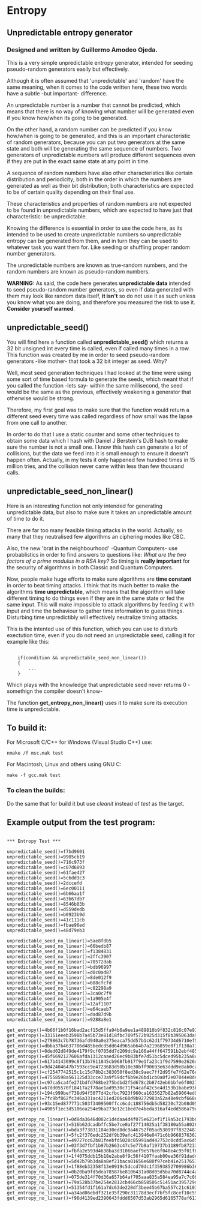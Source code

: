 # Entropy 
## Unpredictable entropy generator
### Designed and written by Guillermo Amodeo Ojeda.

This is a very simple unpredictable entropy generator, intended for seeding pseudo-random generators easily but effectively.

Although it is often assumed that 'unpredictable' and 'random' have the same meaning, when it comes to the code written here, these two words have a subtle -but important- difference.

An unpredictable number is a number that cannot be predicted, which means that there is no way of knowing what number will be generated even if you know how/when its going to be generated.

On the other hand, a random number can be predicted if you know how/when is going to be generated, and this is an important characteristic of random generators, because you can put two generators at the same state and both will be generating the same sequence of numbers. Two generators of unpredictable numbers will produce different sequences even if they are put in the exact same state at any point in time.

A sequence of random numbers have also other characteristics like certain distribution and periodicity; both in the order in which the numbers are generated as well as their bit distribution; both characteristics are expected to be of certain quality depending on their final use.

These characteristics and properties of random numbers are not expected to be found in unpredictable numbers, which are expected to have just that characteristic: be unpredictable.

Knowing the difference is essential in order to use the code here, as its intended to be used to create unpredictable numbers so unpredictable entropy can be generated from them, and in turn they can be used to whatever task you want them for. Like seeding or shuffling proper random number generators.

The unpredictable numbers are known as true-random numbers, and the random numbers are known as pseudo-random numbers.

**WARNING:** As said, the code here generates **unpredictable data** intended to seed pseudo-random number generators, so even if data generated with them may look like random data itself, **it isn't** so do not use it as such unless you know what you are doing, and therefore you measured the risk to use it. **Consider yourself warned**.

## unpredictable_seed()

You will find here a function called **unpredictable_seed()** which returns a 32 bit unsigned int every time is called, even if called many times in a row. This function was created by me in order to seed pseudo-random generators -like mother- that took a 32 bit integer as seed. Why?

Well, most seed generation techniques I had looked at the time were using some sort of time based formula to generate the seeds, which meant that if you called the function -lets say- within the same millisecond, the seed would be the same as the previous, effectively weakening a generator that otherwise would be strong.

Therefore, my first goal was to make sure that the function would return a different seed every time was called regardless of how small was the lapse from one call to another.

In order to do that I use a static counter and some other techniques to obtain some data which I hash with Daniel J Berstein's DJB hash to make sure the number is not a small one. I know this hash can generate a lot of collisions, but the data we feed into it is small enough to ensure it doesn't happen often. Actually, in my tests it only happened few hundred times in 15 million tries, and the collision never came within less than few thousand calls.

## unpredictable_seed_non_linear()

Here is an interesting function not only intended for generating unpredictable data, but also to make sure it takes an unpredictable amount of time to do it.

There are far too many feasible timing attacks in the world. Actually, so many that they neutralised few algorithms an ciphering modes like CBC. 

Also, the new 'brat in the neighbourhood' -Quantum Computers- use probablistics in order to find answers to questions like: *What are the two factors of a prime modulus in a RSA key?* So timing is **really important** for the security of algorithms in both Classic and Quantum Computers.

Now, people make huge efforts to make sure algorithms are **time constant** in order to beat timing attacks. I think that its much better to make the algorithms **time unpredictable**, which means that the algorithm will take different timing to do things even if they are in the same state or fed the same input. This will make impossible to attack algorithms by feeding it with input and time the behaviour to gather time information to guess things. Disturbing time unpredictibly will effectively neutralize timing attacks.

This is the intented use of this function, which you can use to disturb exectution time, even if you do not need an unpredictable seed, calling it for example like this:

```
    
    if(condition && unpredictable_seed_non_linear())
    {
        ...
    }
```

Which plays with the knowledge that unpredictable seed never returns 0 -somethign the compiler doesn't know-

The function **get_entropy_non_linear()** uses it to make sure its execution time is unpredictable.  

## To build it:

For Microsoft C/C++ for Windows (Visual Studio C++) use:  

```
nmake /f msc.mak test
```

For Macintosh, Linux and others using GNU C:

```
make -f gcc.mak test
```
### To clean the builds:

Do the same that for build it but use *cleanit* instead of *test* as the target.

## Example output from the test program:

```

*** Entropy Test ***

unpredictable_seed()=f7bd9601
unpredictable_seed()=9905cb19
unpredictable_seed()=716c973f
unpredictable_seed()=c07d6893
unpredictable_seed()=61fae427
unpredictable_seed()=5c6dd3c3
unpredictable_seed()=2dccefd
unpredictable_seed()=6ec00111
unpredictable_seed()=6b66aa1f
unpredictable_seed()=63b67db7
unpredictable_seed()=8546b03b
unpredictable_seed()=d559dedb
unpredictable_seed()=b0923b9d
unpredictable_seed()=41c111cb
unpredictable_seed()=fbae96ed
unpredictable_seed()=48d79eb3

unpredictable_seed_no_linear()=5ae8fdb5
unpredictable_seed_no_linear()=66bedb87
unpredictable_seed_no_linear()=f1384831
unpredictable_seed_no_linear()=2ffc3907
unpredictable_seed_no_linear()=78572dab
unpredictable_seed_no_linear()=bdb96997
unpredictable_seed_no_linear()=d0c0ad87
unpredictable_seed_no_linear()=8de012f9
unpredictable_seed_no_linear()=688cfcfd
unpredictable_seed_no_linear()=c82298a9
unpredictable_seed_no_linear()=3ca0c7f9
unpredictable_seed_no_linear()=1a905e4f
unpredictable_seed_no_linear()=12af1107
unpredictable_seed_no_linear()=e64caeb7
unpredictable_seed_no_linear()=dad87d9b
unpredictable_seed_no_linear()=9288a8e1

get_entropy()=4b66f1b0f16bad2acf15d5ffa94b6a9ee1a489810b9f832c816c07e911c708422fc03a1a25678fcfdb68ce0deff9b69529acd0ffed40c50623e1d5930d281c7c
get_entropy()=33151eeeb3598b7a45b73e81d18fbc709f572b925d315f8b395063da950ec7298f1a79c7cbd459772b967c9445f037f6376837e18b0f2f960ff54bba59d33091
get_entropy()=279863c7b78736afd940a0e275eaca75dd57b1c62d1f79734d6710ef565781dd20390d3d572c8e53ccefc7e3d76e2e9b4a24b2db530d299f56baed3d762e2b45
get_entropy()=dbba37b4637786d485bedcd5dd64d965ab64b7a2196859e0f1f130a739d3511fa1c4c0d2c30371986b046249cd45db5cd7843dd073a4d3dc6b8cb8b14be0da92
get_entropy()=0ded02d849de4179f9cf0705dd7d209dc9a166a44ff647591b2ebf4855bc1b6091acd2fa971d4e6bcf7eaa41ff607da92f663824a9ddc24a8114bb57a3461280
get_entropy()=45f6692127606afda1312caaed26ec9b83bfe7d51bc5dced95b235a8cf929fe9f166ec7a295af729173f68d25bfdd84ed12d96ea53f718ca113ecb4faf759306
get_entropy()=617b4143099c8f13b7611845cb968fb917f9e1fa23c1f9d7599e2626df0c3fff43c706ca4f94f63269d3372deb7c58c0294aff19d5a87875dffbd8d7558ad377
get_entropy()=9d42404647b7593cc9e4723683d50b10e30bff90693e63ddd9e8ab0ca713c3ed6594a40f25a34bbbf78a0d05c95f82c4538ce585531bbcfd59612b90db986ab9
get_entropy()=cf2547742515c1c15d78b2c383050f8ed38c9aec7ff2d95fe7f62e76e901a50f8d3954f2e31917ee3f73ae58439eea33c54fa91405331d8c133c26d8db2c5a24
get_entropy()=47558598a561125d33cce73a9f59dcf6b9e26bd1cb0a0f2e07044e8deb5378ae8709854e3d9f96adbfc7857db52656e9f9bbee6f870ec897e93de5d97766e887
get_entropy()=c97ca5ca4fe271bdfd768be275bdbd2f5d678c2b8742eb6bbfe6f0027975af2577a20774116207e6b1686328b9a6e9a7f3af287345183f1b37c4ce121d3b4a96
get_entropy()=67dd05570f18417a2f78ae1ad9530c71f54caf42c5e4d153b1babe93b36e8c220feea99737d4bc32391ce403f10f4ffe5d24bd17353db2c05bbf595f0b9b5525
get_entropy()=194c999bef738d94f5077d42cfbc7923f960ca1635627b82a59064ed95768ca4d7555a12bd4d39ac5554c956dfd6bdcc77cbef3437bbbb9cbf26f44e3fc9c5a1
get_entropy()=7fc9bf862fc346a331ac4211ed206c60d9b9272983a52a48e9cbf668ebfcae764917640dd95fe27abb17d88acdb053f1cb0bf8662f8fc2a32139545347966dd3
get_entropy()=93c15ed877771c503f3409500ffcc6cdc188756db5d58230c72b08d05781b8bf932360f64996d5d5517e36b6dd6f0bcf0f1242e3a377bd4071edaa63275a38f8
get_entropy()=4905f1ec3d5106ea254e9ba273e12c1bed7e4beda316af4edd586a79e579d12e175f67a89bbcbbdce7e542dd3fd872d957c7d0f765ec6f83236d0f41432a761d

get_entropy_no_linear()=0d8da3646d002c1d4daa4d4f075e621ef1f19a53c1793b649b0a0e466bdbccddc1d5c0fd4b5b35bd13ec3e06bb892f5a2b680b5e6172166a83b004ad49b85ab4
get_entropy_no_linear()=516b62dcadbffc5be7ce0af27f14025a1f38180a55a8026403781b647f451ad3f54cf4f7cf7a67df11ecc810f7a36afcd1903767852f008a4f42e46eeb29cb07
get_entropy_no_linear()=bda3f73831184e30ed8dc9a46752f05ad530997f83224878e366736695eb439c27a5cc606512180139b8062f9748e3cceb07a60b1b75110d5fd08dda35420701
get_entropy_no_linear()=5fc2f376edc252df9b39afc413946e0471c6b9668376362ad9175f042105b4cb414a74d14b651d76e55a29d0b78964f183a5fc14fd3fcf7af556159c6fb73fb4
get_entropy_no_linear()=49727cc62b81feebfd5028c85991ad442753c0cdd5ac6d5eb7a9fca973e14390d5eed8a6b1095846a9665ee2df716a8869fa936f2b7729a1c9162e8cebf9e41d
get_entropy_no_linear()=03f3d7fbf1b97b2663c47c5e77b9af19737b1189fb87233073810206fb237f5aab9fecbb9dbaeceda13df7b2af30afabefca7108e71f639eb36be017e5120fad
get_entropy_no_linear()=fbfa2e593d4638ba3d31066aef9e576e6f048e4c95f01f6a554003075114b8ec41ee02e64971d2d8dff8b56dc5362e5f8d9e1761b3ce4adb9d4ec65c79135697
get_entropy_no_linear()=1f4075ddb15b18e2abe8f9c56f4107faab00ee36f91dadca6b85b40dcb8de122d5558241eb19d9c1bf9b9c09bb59bee5f7c7d8a857fd7ea52fa5e42725f8b80d
get_entropy_no_linear()=5d42b79b3da8a8ef21baca01656e680f97ceb41e25176517576d2cac8326ff5be395380b23eb0af1ed06e0a21bcc57c915f3023bfdbb429bcfe3fff135a6c5c7
get_entropy_no_linear()=1f88eb32358f13e0919c5dccd70dc1f3593852709986b36e8dc4020a0783a7fa7b4e8389cfed4bcb6166ec6ef5938e444f0a25e4d96cc8de6d4e60e3d5663bec
get_entropy_no_linear()=0b20ba9fd5dea78587be8106431a08d05d5ba70d8744c4a02317d0b87b9728feb93020d023da96cb5f9375c747dd485a7f0e6c74c5e38aeb132b509d4166dbda
get_entropy_no_linear()=075de314f70d36a657b64af705aaa835a584ea95a7c7c0b56d05959ec1cb9bbfd7b1ebbc8b0acdad1df8c1daa7aa9fdc57499448b94ad37f853d4de053951a2d
get_entropy_no_linear()=79a528b37be254e2812cb466cb858506c51451ac395729d62931ab8e314b38a66912e43f49f31bf5e97a21c3959846907d15cb65a3e9ba02f33e36664b41fb4f
get_entropy_no_linear()=51354fd1f161a7dc63de220df3bee45b67ba557c21c6103f8bc4dbef499cac1eab35284a19cf1a671907c23857a71e60d5bd90691f1685abe5819ae025fc87d0
get_entropy_no_linear()=a34ad86ebdf321e35f290c31178d3ecf7bf5fc8cef10c5948fa5e23313788bdeb7bab2ca051fec06b9e5682727e1bee69da26f57a9188f4d9dea0096e1e3abe5
get_entropy_no_linear()=f96d4139ed2390643fddd6507d53ab2965d6165778af6111fc1a39d940ab763b7c68ce6b692a89a1970c7fd7fff486137f390e59772efbb7edf4c6c9c036c633

```




